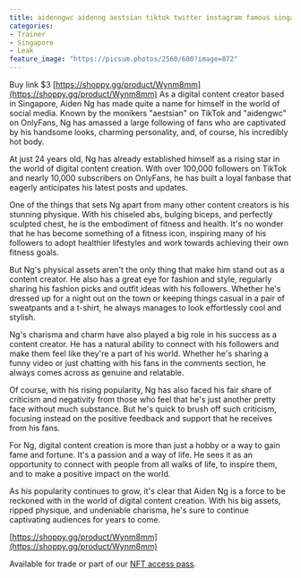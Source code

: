 ```yaml
---
title: aidenngwc aidenng aestsian tiktok twitter instagram famous singapore
categories:
- Trainer
- Singapore
- Leak
feature_image: "https://picsum.photos/2560/600?image=872"
---
```


Buy link $3 [https://shoppy.gg/product/Wynm8mm](https://shoppy.gg/product/Wynm8mm)
As a digital content creator based in Singapore, Aiden Ng has made quite a name for himself in the world of social media. Known by the monikers "aestsian" on TikTok and "aidengwc" on OnlyFans, Ng has amassed a large following of fans who are captivated by his handsome looks, charming personality, and, of course, his incredibly hot body.

At just 24 years old, Ng has already established himself as a rising star in the world of digital content creation. With over 100,000 followers on TikTok and nearly 10,000 subscribers on OnlyFans, he has built a loyal fanbase that eagerly anticipates his latest posts and updates.

One of the things that sets Ng apart from many other content creators is his stunning physique. With his chiseled abs, bulging biceps, and perfectly sculpted chest, he is the embodiment of fitness and health. It's no wonder that he has become something of a fitness icon, inspiring many of his followers to adopt healthier lifestyles and work towards achieving their own fitness goals.

But Ng's physical assets aren't the only thing that make him stand out as a content creator. He also has a great eye for fashion and style, regularly sharing his fashion picks and outfit ideas with his followers. Whether he's dressed up for a night out on the town or keeping things casual in a pair of sweatpants and a t-shirt, he always manages to look effortlessly cool and stylish.

Ng's charisma and charm have also played a big role in his success as a content creator. He has a natural ability to connect with his followers and make them feel like they're a part of his world. Whether he's sharing a funny video or just chatting with his fans in the comments section, he always comes across as genuine and relatable.

Of course, with his rising popularity, Ng has also faced his fair share of criticism and negativity from those who feel that he's just another pretty face without much substance. But he's quick to brush off such criticism, focusing instead on the positive feedback and support that he receives from his fans.

For Ng, digital content creation is more than just a hobby or a way to gain fame and fortune. It's a passion and a way of life. He sees it as an opportunity to connect with people from all walks of life, to inspire them, and to make a positive impact on the world.

As his popularity continues to grow, it's clear that Aiden Ng is a force to be reckoned with in the world of digital content creation. With his big assets, ripped physique, and undeniable charisma, he's sure to continue captivating audiences for years to come.


[https://shoppy.gg/product/Wynm8mm](https://shoppy.gg/product/Wynm8mm)

<!-- more -->


Available for trade or part of our [NFT access pass](https://opensea.io/collection/wahtoon-com-mdrt-lifetime).
